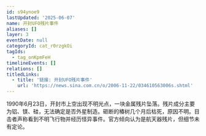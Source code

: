 ```yaml
---
id: s94ynoe9
lastUpdated: '2025-06-07'
name: 开封UFO残片事件
aliases: []
layer: 3
eventDate: null
categoryId: cat_r0rzgkOi
tagIds:
  - tag_onKpmFeH
timelineEvents: []
relations: []
titledLinks:
  - title: '链接: 开封UFO残片事件'
    url: 'https://news.sina.com.cn/o/2006-11-22/034610563006s.shtml'
---
```

1990年6月23日，开封市上空出现不明光点，一块金属残片坠落。残片成分主要为铝、镁、硅，无法确定是否外星制造。砸断的椿树几个月后枯死，原因不明。目击者声称看到不明飞行物并经历怪异事件。官方倾向认为是航天器残片，但细节未有定论。
